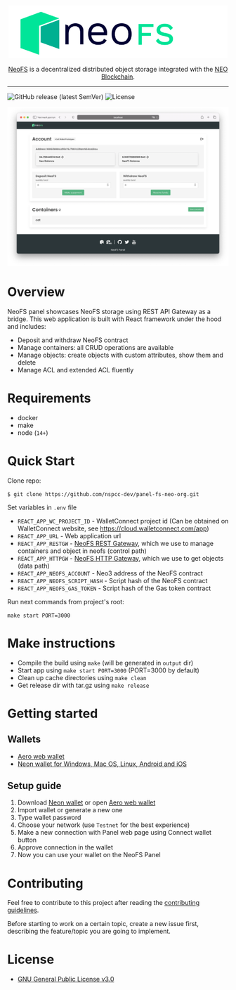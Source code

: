 <p align="center">
<img src="./.github/logo.svg" width="500px" alt="NeoFS">
</p>
<p align="center">
  <a href="https://fs.neo.org">NeoFS</a> is a decentralized distributed object storage integrated with the <a href="https://neo.org">NEO Blockchain</a>.
</p>

---
![GitHub release (latest SemVer)](https://img.shields.io/github/v/release/nspcc-dev/panel-fs-neo-org?sort=semver)
![License](https://img.shields.io/github/license/nspcc-dev/panel-fs-neo-org.svg?style=popout)

![Demo](./.github/demo.png)

# Overview

NeoFS panel showcases NeoFS storage using REST API Gateway as a bridge. This web application is built with React framework under the hood and includes:

- Deposit and withdraw NeoFS contract
- Manage containers: all CRUD operations are available
- Manage objects: create objects with custom attributes, show them and delete
- Manage ACL and extended ACL fluently

# Requirements

- docker
- make
- node (`14+`)

# Quick Start
Clone repo:
```
$ git clone https://github.com/nspcc-dev/panel-fs-neo-org.git
```
Set variables in `.env` file
- `REACT_APP_WC_PROJECT_ID` - WalletConnect project id (Can be obtained on WalletConnect website, see https://cloud.walletconnect.com/app)
- `REACT_APP_URL` - Web application url
- `REACT_APP_RESTGW` - [NeoFS REST Gateway](https://github.com/nspcc-dev/neofs-rest-gw), which we use to manage containers and object in neofs (control path)
- `REACT_APP_HTTPGW` - [NeoFS HTTP Gateway](https://github.com/nspcc-dev/neofs-http-gw), which we use to get objects (data path)
- `REACT_APP_NEOFS_ACCOUNT` - Neo3 address of the NeoFS contract
- `REACT_APP_NEOFS_SCRIPT_HASH` - Script hash of the NeoFS contract
- `REACT_APP_NEOFS_GAS_TOKEN` - Script hash of the Gas token contract

Run next commands from project's root:
```
make start PORT=3000
```

# Make instructions
* Compile the build using `make` (will be generated in `output` dir)
* Start app using `make start PORT=3000` (PORT=3000 by default)
* Clean up cache directories using `make clean`
* Get release dir with tar.gz using `make release`

# Getting started
## Wallets
- [Aero web wallet](https://melanke.github.io/aero-beta/)
- [Neon wallet for Windows, Mac OS, Linux, Android and iOS](https://neon.coz.io/)

## Setup guide
1. Download [Neon wallet](https://neon.coz.io/) or open [Aero web wallet](https://melanke.github.io/aero-beta/)
2. Import wallet or generate a new one
3. Type wallet password
4. Choose your network (use `Testnet` for the best experience)
5. Make a new connection with Panel web page using Connect wallet button
6. Approve connection in the wallet
7. Now you can use your wallet on the NeoFS Panel

# Contributing

Feel free to contribute to this project after reading the [contributing
guidelines](CONTRIBUTING.md).

Before starting to work on a certain topic, create a new issue first, describing
the feature/topic you are going to implement.

# License

- [GNU General Public License v3.0](LICENSE)
